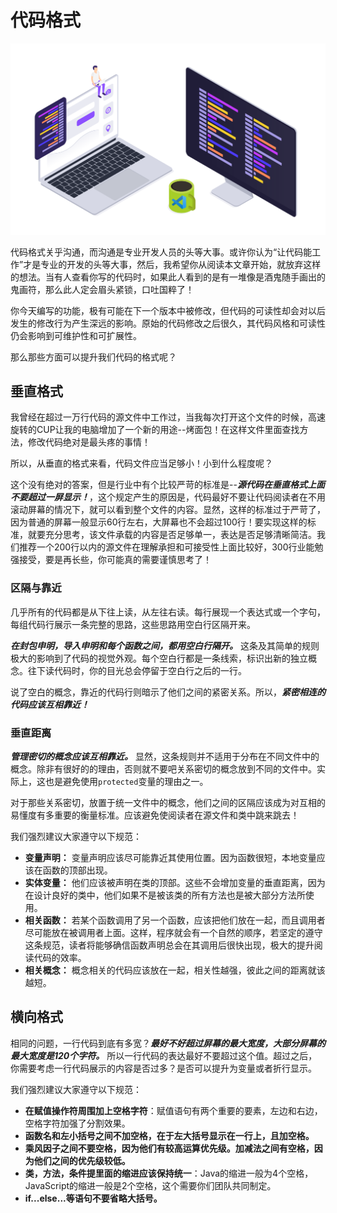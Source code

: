 # 代码格式

![code-format](../../images/format-code.webp)

代码格式关乎沟通，而沟通是专业开发人员的头等大事。或许你认为“让代码能工作”才是专业的开发的头等大事，然后，我希望你从阅读本文章开始，就放弃这样的想法。当有人查看你写的代码时，如果此人看到的是有一堆像是酒鬼随手画出的鬼画符，那么此人定会眉头紧锁，口吐国粹了！

你今天编写的功能，极有可能在下一个版本中被修改，但代码的可读性却会对以后发生的修改行为产生深远的影响。原始的代码修改之后很久，其代码风格和可读性仍会影响到可维护性和可扩展性。

那么那些方面可以提升我们代码的格式呢？

## 垂直格式

我曾经在超过一万行代码的源文件中工作过，当我每次打开这个文件的时候，高速旋转的CUP让我的电脑增加了一个新的用途--烤面包！在这样文件里面查找方法，修改代码绝对是最头疼的事情！

所以，从垂直的格式来看，代码文件应当足够小！小到什么程度呢？

这个没有绝对的答案，但是行业中有个比较严苛的标准是--***源代码在垂直格式上面不要超过一屏显示！***，这个规定产生的原因是，代码最好不要让代码阅读者在不用滚动屏幕的情况下，就可以看到整个文件的内容。显然，这样的标准过于严苛了，因为普通的屏幕一般显示60行左右，大屏幕也不会超过100行！要实现这样的标准，就要充分思考，该文件承载的内容是否足够单一，表达是否足够清晰简洁。我们推荐一个200行以内的源文件在理解承担和可接受性上面比较好，300行业能勉强接受，要是再长些，你可能真的需要谨慎思考了！

### 区隔与靠近

几乎所有的代码都是从下往上读，从左往右读。每行展现一个表达式或一个字句，每组代码行展示一条完整的思路，这些思路用空白行区隔开来。

***在封包申明，导入申明和每个函数之间，都用空白行隔开。*** 这条及其简单的规则极大的影响到了代码的视觉外观。每个空白行都是一条线索，标识出新的独立概念。往下读代码时，你的目光总会停留于空白行之后的一行。

说了空白的概念，靠近的代码行则暗示了他们之间的紧密关系。所以，***紧密相连的代码应该互相靠近！***

### 垂直距离

***管理密切的概念应该互相靠近。*** 显然，这条规则并不适用于分布在不同文件中的概念。除非有很好的的理由，否则就不要吧关系密切的概念放到不同的文件中。实际上，这也是避免使用`protected`变量的理由之一。

对于那些关系密切，放置于统一文件中的概念，他们之间的区隔应该成为对互相的易懂度有多重要的衡量标准。应该避免使阅读者在源文件和类中跳来跳去！

我们强烈建议大家遵守以下规范：
* **变量声明：** 变量声明应该尽可能靠近其使用位置。因为函数很短，本地变量应该在函数的顶部出现。
* **实体变量：** 他们应该被声明在类的顶部。这些不会增加变量的垂直距离，因为在设计良好的类中，他们如果不是被该类的所有方法也是被大部分方法所使用。
* **相关函数：** 若某个函数调用了另一个函数，应该把他们放在一起，而且调用者尽可能放在被调用者上面。这样，程序就会有一个自然的顺序，若坚定的遵守这条规范，读者将能够确信函数声明总会在其调用后很快出现，极大的提升阅读代码的效率。
* **相关概念：** 概念相关的代码应该放在一起，相关性越强，彼此之间的距离就该越短。

## 横向格式

相同的问题，一行代码到底有多宽？***最好不好超过屏幕的最大宽度，大部分屏幕的最大宽度是120个字符。*** 所以一行代码的表达最好不要超过这个值。超过之后，你需要考虑一行代码展示的内容是否过多？是否可以提升为变量或者折行显示。

我们强烈建议大家遵守以下规范：
* **在赋值操作符周围加上空格字符**：赋值语句有两个重要的要素，左边和右边，空格字符加强了分割效果。
* **函数名和左小括号之间不加空格，在于左大括号显示在一行上，且加空格。**
* **乘风因子之间不要空格，因为他们有较高运算优先级。加减法之间有空格，因为他们之间的优先级较低。**
* **类，方法，条件提里面的缩进应该保持统一**：Java的缩进一般为4个空格，JavaScript的缩进一般是2个空格，这个需要你们团队共同制定。
* **if...else...等语句不要省略大括号。**
